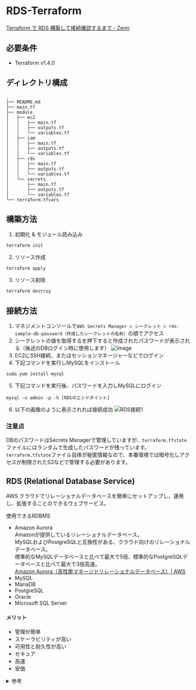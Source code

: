 # RDS-Terraform
[Terraform で RDS 構築して接続確認するまで - Zenn](https://zenn.dev/suganuma/articles/fe14451aeda28f)

## 必要条件
- Terraform v1.4.0

## ディレクトリ構成
```
.
├── README.md
├── main.tf
├── module
│   ├── ec2
│   │   ├── main.tf
│   │   ├── outputs.tf
│   │   └── variables.tf
│   ├── iam
│   │   ├── main.tf
│   │   ├── outputs.tf
│   │   └── variables.tf
│   ├── rds
│   │   ├── main.tf
│   │   ├── outputs.tf
│   │   └── variables.tf
│   └── secrets
│       ├── main.tf
│       ├── outputs.tf
│       └── variables.tf
└── terraform.tfvars
```

## 構築方法
1. 初期化 & モジュール読み込み
```
terraform init
```

2. リソース作成
```
terraform apply
```

3. リソース削除
```
terraform destroy
```

## 接続方法
1. マネジメントコンソールで`AWS Secrets Manager > シークレット > rds-sample-db-password（作成したシークレットの名称）`の順でアクセス
2. シークレットの値を取得するを押下すると作成されたパスワードが表示される（後述のDBログイン時に使用します）
![image](https://user-images.githubusercontent.com/57606507/160391273-db6e0a8a-3681-4be8-bcb8-3885d7ac971c.png)
3. EC2にSSH接続、またはセッションマネージャーなどでログイン
4. 下記コマンドを実行しMySQLをインストール
```
sudo yum install mysql
```
5. 下記コマンドを実行後、パスワードを入力しMySQLにログイン
```
mysql -u admin -p -h [RDSのエンドポイント]
```
6. 以下の画像のように表示されれば接続成功
![RDS接続1](https://user-images.githubusercontent.com/57606507/142875634-7ddb9f1d-a3e1-46e2-b707-47fc94af85e2.png)

### 注意点
DBのパスワードはSecrets Managerで管理していますが、`terraform.tfstate`ファイルにはランダムで生成したパスワードが残っています。  
`terraform.tfstate`ファイル自体が秘匿情報なので、本番環境では暗号化しアクセスが制限されたS3などで管理する必要があります。

## RDS (Relational Database Service)
AWS クラウドでリレーショナルデータベースを簡単にセットアップし、運用し、拡張することのできるウェブサービス。

使用できるRDBMS
- Amazon Aurora  
Amazonが提供しているリレーショナルデータベース。  
MySQLおよびPostgreSQLと互換性がある、クラウド向けのリレーショナルデータベース。  
標準的なMySQLデータベースと比べて最大で5倍、標準的なPostgreSQLデータベースと比べて最大で3倍高速。  
[Amazon Aurora（高性能マネージドリレーショナルデータベース）\| AWS](https://aws.amazon.com/jp/rds/aurora/?aurora-whats-new.sort-by=item.additionalFields.postDateTime&aurora-whats-new.sort-order=desc)
- MySQL
- MariaDB
- PostgreSQL
- Oracle
- Microsoft SQL Server

#### メリット
- 管理が簡単
- スケーラビリティが高い
- 可用性と耐久性が高い
- セキュア
- 高速
- 安価

<details><summary>参考</summary>

- [Amazon RDS（マネージドリレーショナルデータベース）\| AWS](https://aws.amazon.com/jp/rds/)
- [Amazon RDSってなに？ – Amazon Web Service\(AWS\)導入開発支援](https://www.acrovision.jp/service/aws/?p=316)
- [aws\_db\_instance \| Resources \| hashicorp/aws \| Terraform Registry](https://registry.terraform.io/providers/hashicorp/aws/latest/docs/resources/db_instance)
- [【RDS構築】terraform AWS環境構築 第5回 \- たけログ](https://takelg.com/terraform-aws-rds/)
- [Terraform Aurora MySQL 編 \| 30歳未経験からのITエンジニア](https://www.se-from30.com/aws/terraform-aurora-mesql/)
- [AWSのEC2とRDSをTerraformで構築する　Terraform３分クッキング \- Qiita](https://qiita.com/Brutus/items/cd5aab062ea6cebe436c)
- [Terraformを使用してEC2とRDSで基本的なVPCをセットアップする方法\-DEVコミュニティ](https://dev.to/rolfstreefkerk/how-to-setup-a-basic-vpc-with-ec2-and-rds-using-terraform-3jij)
- [完全初心者向けTerraform入門（AWS）](https://blog.dcs.co.jp/aws/20210401-terraformaws.html)
- [TerraformでAuroraを作成する際にセキュアにパスワードを設定したい](https://zenn.dev/bun913/scraps/8fbc0534fd1a79)
- [amazon web services \- Terraform RDS database credentials \- Stack Overflow](https://stackoverflow.com/questions/65603923/terraform-rds-database-credentials)

</details>
